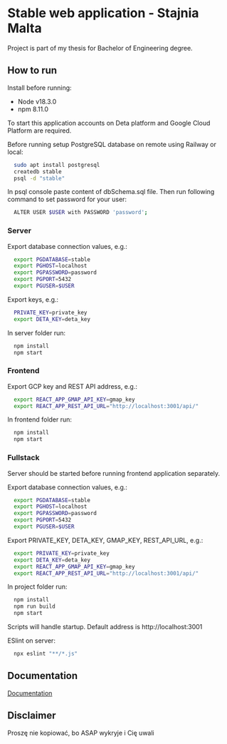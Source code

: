 # Stable web application - Stajnia Malta

Project is part of my thesis for Bachelor of Engineering degree.

## How to run

Install before running:

- Node v18.3.0
- npm 8.11.0

To start this application accounts on Deta platform and Google Cloud Platform are required.

Before running setup PostgreSQL database on remote using Railway or local:

```sh
  sudo apt install postgresql
  createdb stable
  psql -d "stable"
```

In psql console paste content of dbSchema.sql file. Then run following command to set password for your user:

```sh
  ALTER USER $USER with PASSWORD 'password';
```

### Server

Export database connection values, e.g.:

```sh
  export PGDATABASE=stable
  export PGHOST=localhost
  export PGPASSWORD=password
  export PGPORT=5432
  export PGUSER=$USER
```

Export keys, e.g.:

```sh
  PRIVATE_KEY=private_key
  export DETA_KEY=deta_key
```

In server folder run:

```sh
  npm install
  npm start
```

### Frontend

Export GCP key and REST API address, e.g.:

```sh
  export REACT_APP_GMAP_API_KEY=gmap_key
  export REACT_APP_REST_API_URL="http://localhost:3001/api/"
```

In frontend folder run:

```sh
  npm install
  npm start
```

### Fullstack

Server should be started before running frontend application separately.

Export database connection values, e.g.:

```sh
  export PGDATABASE=stable
  export PGHOST=localhost
  export PGPASSWORD=password
  export PGPORT=5432
  export PGUSER=$USER
```

Export PRIVATE_KEY, DETA_KEY, GMAP_KEY, REST_API_URL, e.g.:

```sh
  export PRIVATE_KEY=private_key
  export DETA_KEY=deta_key
  export REACT_APP_GMAP_API_KEY=gmap_key
  export REACT_APP_REST_API_URL="http://localhost:3001/api/"
```

In project folder run:

```sh
  npm install
  npm run build
  npm start
```

Scripts will handle startup. Default address is http://localhost:3001

ESlint on server:

```sh
  npx eslint "**/*.js"
```

## Documentation

[Documentation](thesis.pdf)

## Disclaimer

Proszę nie kopiować, bo ASAP wykryje i Cię uwali

